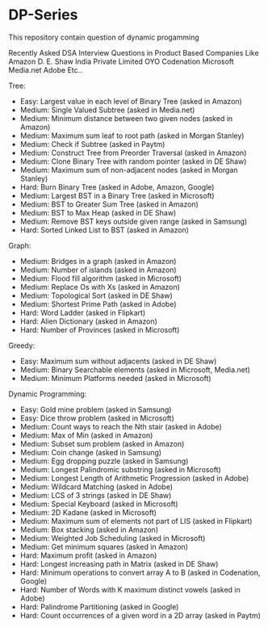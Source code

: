 # DP-Series
This repository contain question of dynamic progamming

Recently Asked DSA Interview Questions in Product Based Companies Like Amazon D. E. Shaw India Private Limited OYO Codenation Microsoft Media.net Adobe Etc..

Tree:
- Easy: Largest value in each level of Binary Tree (asked in Amazon)
- Medium: Single Valued Subtree (asked in Media.net)
- Medium: Minimum distance between two given nodes (asked in Amazon)
- Medium: Maximum sum leaf to root path (asked in Morgan Stanley)
- Medium: Check if Subtree (asked in Paytm)
- Medium: Construct Tree from Preorder Traversal (asked in Amazon)
- Medium: Clone Binary Tree with random pointer (asked in DE Shaw)
- Medium: Maximum sum of non-adjacent nodes (asked in Morgan Stanley)
- Hard: Burn Binary Tree (asked in Adobe, Amazon, Google)
- Medium: Largest BST in a Binary Tree (asked in Microsoft)
- Medium: BST to Greater Sum Tree (asked in Amazon)
- Medium: BST to Max Heap (asked in DE Shaw)
- Medium: Remove BST keys outside given range (asked in Samsung)
- Hard: Sorted Linked List to BST (asked in Amazon)

Graph:
- Medium: Bridges in a graph (asked in Amazon)
- Medium: Number of islands (asked in Amazon)
- Medium: Flood fill algorithm (asked in Microsoft)
- Medium: Replace Os with Xs (asked in Amazon)
- Medium: Topological Sort (asked in DE Shaw)
- Medium: Shortest Prime Path (asked in Adobe)
- Hard: Word Ladder (asked in Flipkart)
- Hard: Alien Dictionary (asked in Amazon)
- Hard: Number of Provinces (asked in Microsoft)

Greedy:
- Easy: Maximum sum without adjacents (asked in DE Shaw)
- Medium: Binary Searchable elements (asked in Microsoft, Media.net)
- Medium: Minimum Platforms needed (asked in Microsoft)

Dynamic Programming:
- Easy: Gold mine problem (asked in Samsung)
- Easy: Dice throw problem (asked in Microsoft)
- Medium: Count ways to reach the Nth stair (asked in Adobe)
- Medium: Max of Min (asked in Amazon)
- Medium: Subset sum problem (asked in Amazon)
- Medium: Coin change (asked in Samsung)
- Medium: Egg dropping puzzle (asked in Samsung)
- Medium: Longest Palindromic substring (asked in Microsoft)
- Medium: Longest Length of Arithmetic Progression (asked in Adobe)
- Medium: Wildcard Matching (asked in Adobe)
- Medium: LCS of 3 strings (asked in DE Shaw)
- Medium: Special Keyboard (asked in Microsoft)
- Medium: 2D Kadane (asked in Microsoft)
- Medium: Maximum sum of elements not part of LIS (asked in Flipkart)
- Medium: Box stacking (asked in Amazon)
- Medium: Weighted Job Scheduling (asked in Microsoft)
- Medium: Get minimum squares (asked in Amazon)
- Hard: Maximum profit (asked in Amazon)
- Hard: Longest increasing path in Matrix (asked in DE Shaw)
- Hard: Minimum operations to convert array A to B (asked in Codenation, Google)
- Hard: Number of Words with K maximum distinct vowels (asked in Adobe)
- Hard: Palindrome Partitioning (asked in Google)
- Hard: Count occurrences of a given word in a 2D array (asked in Paytm)
